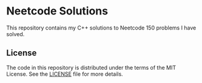 # Neetcode Solutions

This repository contains my C++ solutions to Neetcode 150 problems I have solved.

## License

The code in this repository is distributed under the terms of the MIT License. See the [LICENSE](LICENSE) file for more details.
